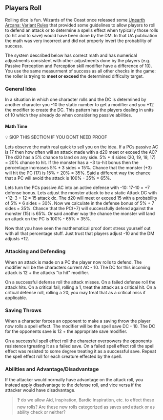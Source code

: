 ## Players Roll

Rolling dice is fun. Wizards of the Coast once released some [Unearth Arcana: Variant Rules](https://media.wizards.com/2015/downloads/dnd/UA5_VariantRules.pdf) that provided some guidelines to allow players to roll to defend an attack or to determine a spells effect when typically those rolls (to hit and to save) would have been done by the DM. In that UA publication the math was very incorrect and did not properly invert the probability of success.

The system described below has correct math and has numerical adjustments consistent with other adjustments done by the players (e.g. Passive Perception and Perception skill modifier have a difference of 10). You use the same measurment of success as all other checks in the game: the roller is trying to **meet or exceed** the determined difficulty target.

### General Idea

In a situation in which one character rolls and the DC is determined by another character you -10 the static number to get a modifier and you +12 the modifier to create the DC. This pattern has the players dealing in units of 10 which they already do when considering passive abilities.

#### Math Time

💡 SKIP THIS SECTION IF YOU DONT NEED PROOF

Lets observe the math real quick to sell you on the idea. If a PCs passive AC is 17 then how often will an attack made with a d20 meet or exceed the AC? The d20 has a 5% chance to land on any side. 5% \* 4 sides (20, 19, 18, 17) = 20% chance to hit. If the monster has a +3 to-hit bonus then the percentage increases 5% \* 3 sides = 15%. Chance that the monster (+3) will hit the PC (17) is 15% + 20% = 35%. Said a different way the chance that a PC will avoid the attack is 100% - 35% = 65%.

Lets turn the PCs passive AC into an active defense with -10: 17-10 = +7 defense bonus. Lets adjust the monster attack to be a static Attack DC with +12: 3 + 12 = 15 attack dc. The d20 will meet or exceed 15 with a probability of 5% \* 6 sides = 30%. Now we calculate in the defense bonus of 5% + 7 sides = 35%. Chance that the PC(+7) will successfully defend against the monster (15) is 65%. Or said another way the chance the monster will land an attack on the PC is 100% - 65% = 35%.

Now that you have seen the mathematical proof dont stress yourself out with all that percentage stuff. Just trust that players adjust -10 and the DM adjusts +12.

### Attacking and Defending

When an attack is made on a PC the player now rolls to defend. The modifier will be the characters current AC - 10. The DC for this incoming attack is 12 + the attacks "to hit" modifier.

On a successful defense roll the attack misses. On a failed defense roll the attack hits. On a critical fail, rolling a 1, treat the attack as a critical hit. On a critical defense roll, rolling a 20, you may treat that as a critical miss if applicable.

### Saving Throws

When a character forces an opponent to make a saving throw the player now rolls a spell effect. The modifier will be the spell save DC - 10. The DC for the opponents save is 12 + the appropriate save modifier.

On a successful spell effect roll the character overpowers the opponents resistence tgreating it as a failed save. On a failed spell effect roll the spell effect was resisted to some degree treating it as a successful save. Repeat the spell effect roll for each creature effected by the spell.

### Abilities and Advantage/Disadvantage

If the attacker would normally have advantage on the attack roll, you instead apply disadvantage to the defense roll, and vice versa if the attacker would have disadvantage.

> ❓ do we allow Aid, Inspiration, Bardic Inspiration, etc. to effect these new rolls? Are these new rolls categorized as saves and attack or as ability check or neither?
